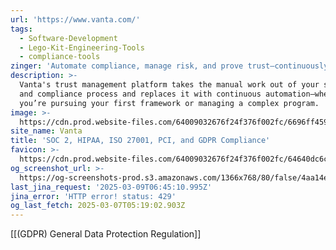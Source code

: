 ```yaml
---
url: 'https://www.vanta.com/'
tags:
  - Software-Development
  - Lego-Kit-Engineering-Tools
  - compliance-tools
zinger: 'Automate compliance, manage risk, and prove trust—continuously'
description: >-
  Vanta's trust management platform takes the manual work out of your security
  and compliance process and replaces it with continuous automation—whether
  you’re pursuing your first framework or managing a complex program.
image: >-
  https://cdn.prod.website-files.com/64009032676f24f376f002fc/6696ff4592cb51e995abef60_Homepage.png
site_name: Vanta
title: 'SOC 2, HIPAA, ISO 27001, PCI, and GDPR Compliance'
favicon: >-
  https://cdn.prod.website-files.com/64009032676f24f376f002fc/64640dc6cfa20416724f822e_favicon-32x32.png
og_screenshot_url: >-
  https://og-screenshots-prod.s3.amazonaws.com/1366x768/80/false/4aa14ef0db3c73bef2abb29311daa949d4c20594446fc8d2d18f2fc470881ab7.jpeg
last_jina_request: '2025-03-09T06:45:10.995Z'
jina_error: 'HTTP error! status: 429'
og_last_fetch: 2025-03-07T05:19:02.903Z
---
```

[[(GDPR) General Data Protection Regulation]]

